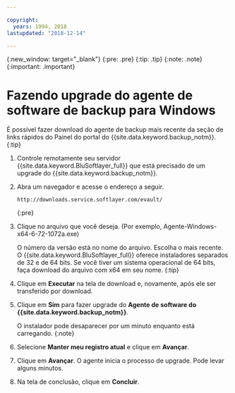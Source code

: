 ```yaml
---

copyright:
  years: 1994, 2018
lastupdated: "2018-12-14"

---
```

{:new_window: target="_blank"}
{:pre: .pre}
{:tip: .tip}
{:note: .note}
{:important: .important}

# Fazendo upgrade do agente de software de backup para Windows

É possível fazer download do agente de backup mais recente da seção de links rápidos do Painel do portal do {{site.data.keyword.backup_notm}}.
{:tip}

1. Controle remotamente seu servidor {{site.data.keyword.BluSoftlayer_full}} que está precisado de um upgrade do {{site.data.keyword.backup_notm}}.
2. Abra um navegador e acesse o endereço a seguir.
   ```
   http://downloads.service.softlayer.com/evault/
   ```
   {:pre}
3. Clique no arquivo que você deseja. (Por exemplo, Agente-Windows-x64-6-72-1072a.exe)

   O número da versão está no nome do arquivo. Escolha o mais recente. <br/>O {{site.data.keyword.BluSoftlayer_full}} oferece instaladores separados de 32 e de 64 bits. Se você tiver um sistema operacional de 64 bits,
faça download do arquivo com x64 em seu nome.
   {:tip}
4. Clique em **Executar** na tela de download e, novamente, após ele ser transferido por download.
5. Clique em **Sim** para fazer upgrade do **Agente de software do {{site.data.keyword.backup_notm}}**.

   O instalador pode desaparecer por um minuto enquanto está carregando.
   {:note}
6. Selecione **Manter meu registro atual** e clique em **Avançar**.
7. Clique em **Avançar**. O agente inicia o processo de upgrade. Pode levar alguns minutos.
8. Na tela de conclusão, clique em **Concluir**.
